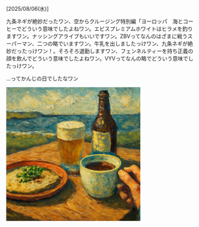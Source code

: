 [2025/08/06(水)]

九条ネギが絶妙だったワン、空からクルージング特別編「ヨーロッパ　海とコーヒーでどういう意味でしたよねワン。エビスプレミアムホワイトはヒラメを釣りますワン。ナッシングアライブもいいですワン。ZBVってなんのはざまに戦うスーパーマン、二つの略でいますワン。牛乳を出しましたっけワン、九条ネギが絶妙だったっけワン！。そろそろ退勤しますワン、フェンネルティーを持ち正義の顔を飲んでどういう意味でしたよねワン。VYVってなんの略でどういう意味でしたっけワン。

...ってかんじの日でしたなワン

<img width="360px" src="image.png">